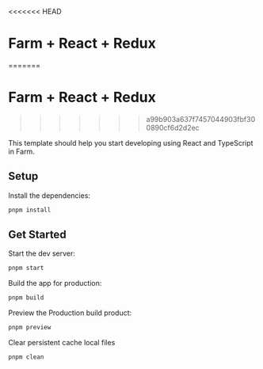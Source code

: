 <<<<<<< HEAD
# Farm + React + Redux
=======
# Farm + React + Redux 
>>>>>>> a99b903a637f7457044903fbf300890cf6d2d2ec

This template should help you start developing using React and TypeScript in Farm.

## Setup

Install the dependencies:

```bash
pnpm install
```

## Get Started

Start the dev server:

```bash
pnpm start
```

Build the app for production:

```bash
pnpm build
```

Preview the Production build product:

```bash
pnpm preview
```

Clear persistent cache local files

```bash
pnpm clean
```
